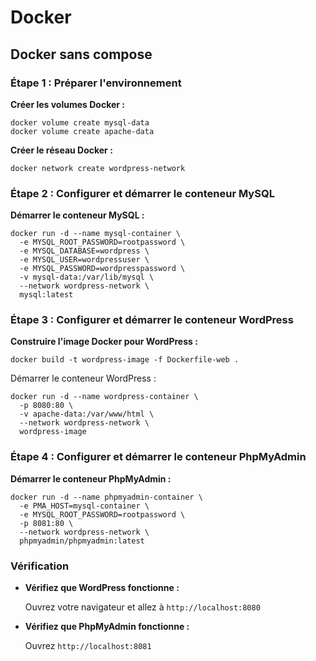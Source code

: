 # Docker

## Docker sans compose

### Étape 1 : Préparer l'environnement

**Créer les volumes Docker :**

```
docker volume create mysql-data
docker volume create apache-data
```

**Créer le réseau Docker :**

```
docker network create wordpress-network
```

### Étape 2 : Configurer et démarrer le conteneur MySQL

**Démarrer le conteneur MySQL :**

```
docker run -d --name mysql-container \
  -e MYSQL_ROOT_PASSWORD=rootpassword \
  -e MYSQL_DATABASE=wordpress \
  -e MYSQL_USER=wordpressuser \
  -e MYSQL_PASSWORD=wordpresspassword \
  -v mysql-data:/var/lib/mysql \
  --network wordpress-network \
  mysql:latest
```

### Étape 3 : Configurer et démarrer le conteneur WordPress

**Construire l'image Docker pour WordPress :**

```
docker build -t wordpress-image -f Dockerfile-web .
```

Démarrer le conteneur WordPress :

```
docker run -d --name wordpress-container \
  -p 8080:80 \
  -v apache-data:/var/www/html \
  --network wordpress-network \
  wordpress-image
```

### Étape 4 : Configurer et démarrer le conteneur PhpMyAdmin

**Démarrer le conteneur PhpMyAdmin :**

```
docker run -d --name phpmyadmin-container \
  -e PMA_HOST=mysql-container \
  -e MYSQL_ROOT_PASSWORD=rootpassword \
  -p 8081:80 \
  --network wordpress-network \
  phpmyadmin/phpmyadmin:latest
```

### Vérification

- **Vérifiez que WordPress fonctionne :**

    Ouvrez votre navigateur et allez à `http://localhost:8080`

- **Vérifiez que PhpMyAdmin fonctionne :**

    Ouvrez `http://localhost:8081`
